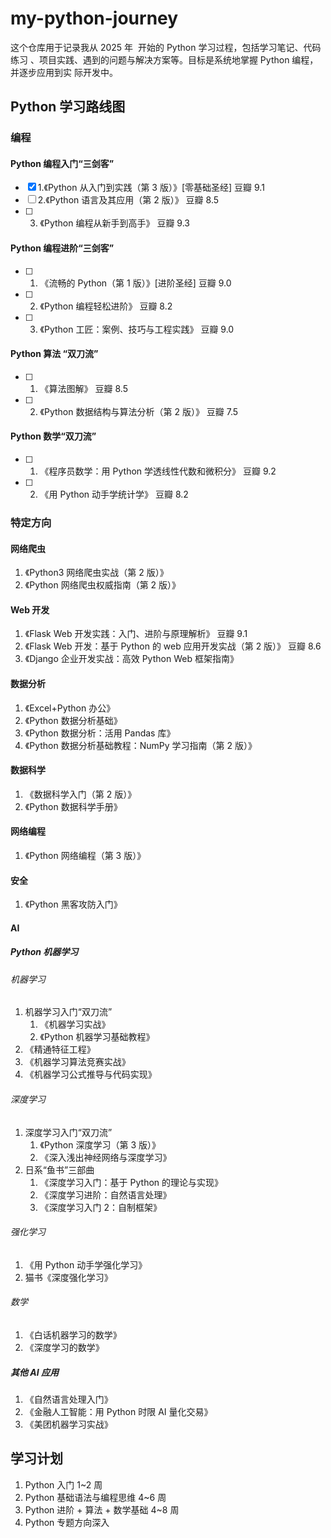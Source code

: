 # my-python-journey

这个仓库用于记录我从 ​​2025 年 ​​ 开始的 Python 学习过程，包括学习笔记、代码练习
、项目实践、遇到的问题与解决方案等。目标是系统地掌握 Python 编程，并逐步应用到实
际开发中。

## Python 学习路线图

### 编程

#### Python 编程入门“三剑客”

- [x] 1.《Python 从入门到实践（第 3 版）》[零基础圣经] 豆瓣 9.1
- [ ] 2.《Python 语言及其应用（第 2 版）》 豆瓣 8.5
- [ ] 3. 《Python 编程从新手到高手》 豆瓣 9.3

#### Python 编程进阶“三剑客”

- [ ] 1. 《流畅的 Python（第 1 版）》[进阶圣经] 豆瓣 9.0
- [ ] 2. 《Python 编程轻松进阶》 豆瓣 8.2
- [ ] 3. 《Python 工匠：案例、技巧与工程实践》 豆瓣 9.0

#### Python 算法 “双刀流”

- [ ] 1. 《算法图解》 豆瓣 8.5
- [ ] 2. 《Python 数据结构与算法分析（第 2 版）》 豆瓣 7.5

#### Python 数学“双刀流”

- [ ] 1. 《程序员数学：用 Python 学透线性代数和微积分》 豆瓣 9.2
- [ ] 2. 《用 Python 动手学统计学》 豆瓣 8.2

### 特定方向

#### 网络爬虫

1. 《Python3 网络爬虫实战（第 2 版）》
2. 《Python 网络爬虫权威指南（第 2 版）》

#### Web 开发

1. 《Flask Web 开发实践：入门、进阶与原理解析》 豆瓣 9.1
2. 《Flask Web 开发：基于 Python 的 web 应用开发实战（第 2 版）》 豆瓣 8.6
3. 《Django 企业开发实战：高效 Python Web 框架指南》

#### 数据分析

1. 《Excel+Python 办公》
2. 《Python 数据分析基础》
3. 《Python 数据分析：活用 Pandas 库》
4. 《Python 数据分析基础教程：NumPy 学习指南（第 2 版）》

#### 数据科学

1. 《数据科学入门（第 2 版）》
2. 《Python 数据科学手册》

#### 网络编程

1. 《Python 网络编程（第 3 版）》

#### 安全

1. 《Python 黑客攻防入门》

#### AI

##### Python 机器学习

###### 机器学习

1. 机器学习入门“双刀流”
   1. 《机器学习实战》
   2. 《Python 机器学习基础教程》
2. 《精通特征工程》
3. 《机器学习算法竞赛实战》
4. 《机器学习公式推导与代码实现》

###### 深度学习

1. 深度学习入门“双刀流”
   1. 《Python 深度学习（第 3 版）》
   2. 《深入浅出神经网络与深度学习》
2. 日系“鱼书”三部曲
   1. 《深度学习入门：基于 Python 的理论与实现》
   2. 《深度学习进阶：自然语言处理》
   3. 《深度学习入门 2：自制框架》

###### 强化学习

1. 《用 Python 动手学强化学习》
2. 猫书《深度强化学习》

###### 数学

1. 《白话机器学习的数学》
2. 《深度学习的数学》

##### 其他 AI 应用

1. 《自然语言处理入门》
2. 《金融人工智能：用 Python 时限 AI 量化交易》
3. 《美团机器学习实战》

## 学习计划

1. Python 入门 1~2 周
2. Python 基础语法与编程思维 4~6 周
3. Python 进阶 + 算法 + 数学基础 4~8 周
4. Python 专题方向深入
